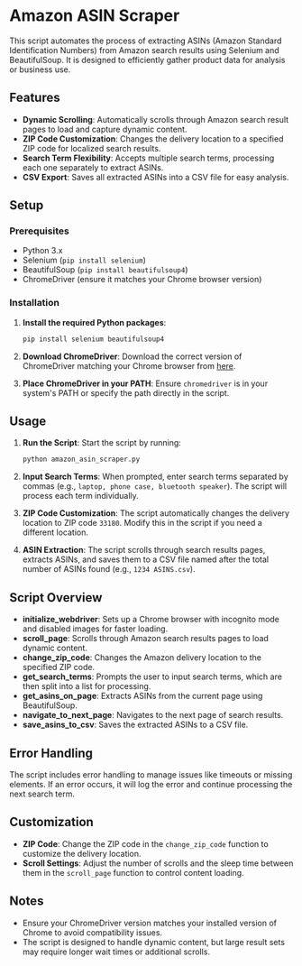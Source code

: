 # Amazon ASIN Scraper

This script automates the process of extracting ASINs (Amazon Standard Identification Numbers) from Amazon search results using Selenium and BeautifulSoup. It is designed to efficiently gather product data for analysis or business use.

## Features

- **Dynamic Scrolling**: Automatically scrolls through Amazon search result pages to load and capture dynamic content.
- **ZIP Code Customization**: Changes the delivery location to a specified ZIP code for localized search results.
- **Search Term Flexibility**: Accepts multiple search terms, processing each one separately to extract ASINs.
- **CSV Export**: Saves all extracted ASINs into a CSV file for easy analysis.

## Setup

### Prerequisites

- Python 3.x
- Selenium (`pip install selenium`)
- BeautifulSoup (`pip install beautifulsoup4`)
- ChromeDriver (ensure it matches your Chrome browser version)

### Installation

1. **Install the required Python packages**:
   ```bash
   pip install selenium beautifulsoup4
   ```

2. **Download ChromeDriver**:
   Download the correct version of ChromeDriver matching your Chrome browser from [here](https://sites.google.com/a/chromium.org/chromedriver/downloads).

3. **Place ChromeDriver in your PATH**:
   Ensure `chromedriver` is in your system's PATH or specify the path directly in the script.

## Usage

1. **Run the Script**:
   Start the script by running:
   ```bash
   python amazon_asin_scraper.py
   ```

2. **Input Search Terms**:
   When prompted, enter search terms separated by commas (e.g., `laptop, phone case, bluetooth speaker`). The script will process each term individually.

3. **ZIP Code Customization**:
   The script automatically changes the delivery location to ZIP code `33180`. Modify this in the script if you need a different location.

4. **ASIN Extraction**:
   The script scrolls through search results pages, extracts ASINs, and saves them to a CSV file named after the total number of ASINs found (e.g., `1234 ASINS.csv`).

## Script Overview

- **initialize_webdriver**: Sets up a Chrome browser with incognito mode and disabled images for faster loading.
- **scroll_page**: Scrolls through Amazon search results pages to load dynamic content.
- **change_zip_code**: Changes the Amazon delivery location to the specified ZIP code.
- **get_search_terms**: Prompts the user to input search terms, which are then split into a list for processing.
- **get_asins_on_page**: Extracts ASINs from the current page using BeautifulSoup.
- **navigate_to_next_page**: Navigates to the next page of search results.
- **save_asins_to_csv**: Saves the extracted ASINs to a CSV file.

## Error Handling

The script includes error handling to manage issues like timeouts or missing elements. If an error occurs, it will log the error and continue processing the next search term.

## Customization

- **ZIP Code**: Change the ZIP code in the `change_zip_code` function to customize the delivery location.
- **Scroll Settings**: Adjust the number of scrolls and the sleep time between them in the `scroll_page` function to control content loading.

## Notes

- Ensure your ChromeDriver version matches your installed version of Chrome to avoid compatibility issues.
- The script is designed to handle dynamic content, but large result sets may require longer wait times or additional scrolls.